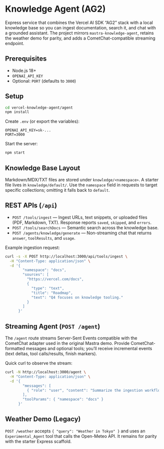 # Knowledge Agent (AG2)

Express service that combines the Vercel AI SDK “AG2” stack with a local knowledge base so you can ingest documentation, search it, and chat with a grounded assistant. The project mirrors `mastra-knowledge-agent`, retains the weather demo for parity, and adds a CometChat-compatible streaming endpoint.

## Prerequisites

- Node.js 18+
- `OPENAI_API_KEY`
- Optional: `PORT` (defaults to `3000`)

## Setup

```bash
cd vercel-knowledge-agent/agent
npm install
```

Create `.env` (or export the variables):

```
OPENAI_API_KEY=sk-...
PORT=3000
```

Start the server:

```bash
npm start
```

## Knowledge Base Layout

Markdown/MDX/TXT files are stored under `knowledge/<namespace>`. A starter file lives in `knowledge/default/`. Use the `namespace` field in requests to target specific collections; omitting it falls back to `default`.

## REST APIs (`/api`)

- `POST /tools/ingest` — Ingest URLs, text snippets, or uploaded files (PDF, Markdown, TXT). Response reports `saved`, `skipped`, and `errors`.
- `POST /tools/searchDocs` — Semantic search across the knowledge base.
- `POST /agents/knowledge/generate` — Non-streaming chat that returns `answer`, `toolResults`, and `usage`.

Example ingestion request:

```bash
curl -s -X POST http://localhost:3000/api/tools/ingest \
  -H "Content-Type: application/json" \
  -d '{
        "namespace": "docs",
        "sources": [
          "https://vercel.com/docs",
          {
            "type": "text",
            "title": "Roadmap",
            "text": "Q4 focuses on knowledge tooling."
          }
        ]
      }'
```

## Streaming Agent (`POST /agent`)

The `/agent` route streams Server-Sent Events compatible with the CometChat adapter used in the original Mastra demo. Provide CometChat-formatted messages and optional tools; you’ll receive incremental events (text deltas, tool calls/results, finish markers).

Quick curl to observe the stream:

```bash
curl -N http://localhost:3000/agent \
  -H "Content-Type: application/json" \
  -d '{
        "messages": [
          { "role": "user", "content": "Summarize the ingestion workflow." }
        ],
        "toolParams": { "namespace": "docs" }
      }'
```

## Weather Demo (Legacy)

`POST /weather` accepts `{ "query": "Weather in Tokyo" }` and uses an `Experimental_Agent` tool that calls the Open-Meteo API. It remains for parity with the starter Express scaffold.
